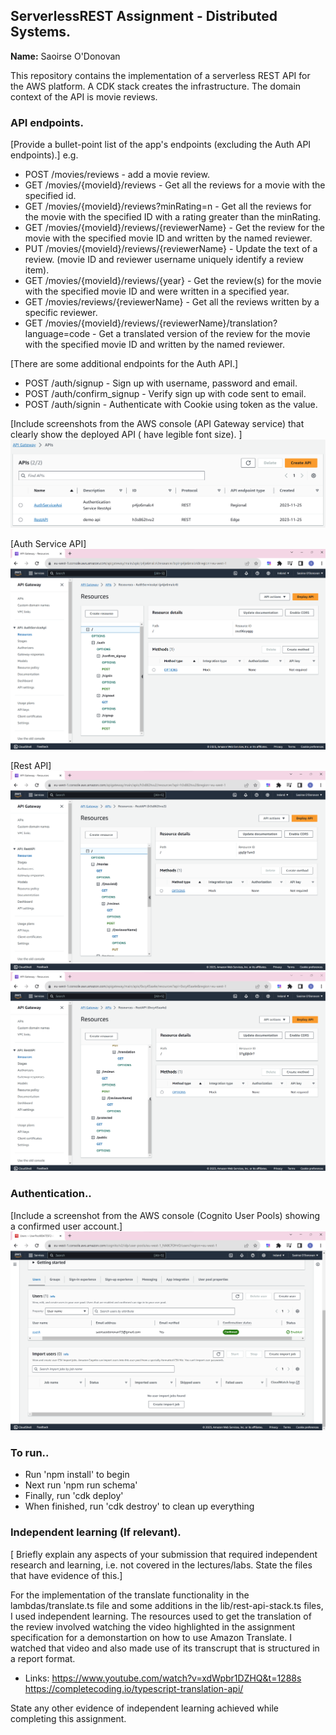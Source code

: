## ServerlessREST Assignment - Distributed Systems.

__Name:__ Saoirse O'Donovan

This repository contains the implementation of a serverless REST API for the AWS platform. A CDK stack creates the infrastructure. The domain context of the API is movie reviews.

### API endpoints.

[Provide a bullet-point list of the app's endpoints (excluding the Auth API endpoints).]
e.g.
 
+ POST /movies/reviews - add a movie review.
+ GET /movies/{movieId}/reviews - Get all the reviews for a movie with the specified id.
+ GET /movies/{movieId}/reviews?minRating=n - Get all the reviews for the movie with the specified ID with a rating greater than the minRating.
+ GET /movies/{movieId}/reviews/{reviewerName} - Get the review for the movie with the specified movie ID and written by the named reviewer.
+ PUT /movies/{movieId}/reviews/{reviewerName} - Update the text of a review. (movie ID and reviewer username uniquely identify a review item).
+ GET /movies/{movieId}/reviews/{year} - Get the review(s) for the movie with the specified movie ID and were written in a specified year.
+ GET /movies/reviews/{reviewerName} - Get all the reviews written by a specific reviewer.
+ GET /movies/{movieId}/reviews/{reviewerName}/translation?language=code - Get a translated version of the review for the movie with the specified movie ID and written by the named reviewer.

[There are some additional endpoints for the Auth API.]

+ POST /auth/signup - Sign up with username, password and email.
+ POST /auth/confirm_signup - Verify sign up with code sent to email.
+ POST /auth/signin - Authenticate with Cookie using token as the value.

[Include screenshots from the AWS console (API Gateway service) that clearly show the deployed API ( have legible font size). ]
![](./images/image2-ds.png)

[Auth Service API]
![](./images/image3-ds.png)

[Rest API]
![](./images/image4-ds.png)
![](./images/image6-ds.png)


### Authentication..

[Include a screenshot from the AWS console (Cognito User Pools) showing a confirmed user account.]
![](./images/image1-ds.png)

### To run..
+ Run 'npm install' to begin
+ Next run 'npm run schema'
+ Finally, run 'cdk deploy'
+ When finished, run 'cdk destroy' to clean up everything


### Independent learning (If relevant).

[ Briefly explain any aspects of your submission that required independent research and learning, i.e. not covered in the lectures/labs. State the files that have evidence of this.]

For the implementation of the translate functionality in the lambdas/translate.ts file and some additions in the lib/rest-api-stack.ts files, I used independent learning. The resources used to get the translation of the review involved watching the video highlighted in the assignment specification for a demonstartion on how to use Amazon Translate. I watched that video and also made use of its transcrupt that is structured in a report format. 

+ Links: 
https://www.youtube.com/watch?v=xdWpbr1DZHQ&t=1288s
https://completecoding.io/typescript-translation-api/

State any other evidence of independent learning achieved while completing this assignment.